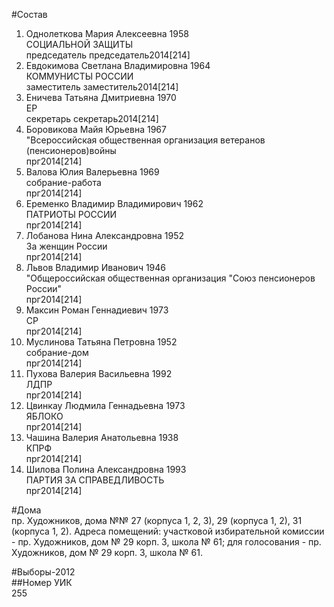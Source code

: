 #Состав  
1. Однолеткова Мария Алексеевна 1958  
    СОЦИАЛЬНОЙ ЗАЩИТЫ  
    председатель председатель2014[214]  
2. Евдокимова Светлана Владимировна 1964  
    КОММУНИСТЫ РОССИИ  
    заместитель заместитель2014[214]  
3. Еничева Татьяна Дмитриевна 1970  
    ЕР  
    секретарь секретарь2014[214]  
4. Боровикова Майя Юрьевна 1967  
    "Всероссийская общественная организация ветеранов (пенсионеров)войны  
    прг2014[214]  
5. Валова Юлия Валерьевна 1969  
    собрание-работа  
    прг2014[214]  
6. Еременко Владимир Владимирович 1962  
    ПАТРИОТЫ РОССИИ  
    прг2014[214]  
7. Лобанова Нина Александровна 1952  
    За женщин России  
    прг2014[214]  
8. Львов Владимир Иванович 1946  
    "Общероссийская общественная организация "Союз пенсионеров России"  
    прг2014[214]  
9. Максин Роман Геннадиевич 1973  
    СР  
    прг2014[214]  
10. Муслинова Татьяна Петровна 1952  
    собрание-дом  
    прг2014[214]  
11. Пухова Валерия Васильевна 1992  
    ЛДПР  
    прг2014[214]  
12. Цвинкау Людмила Геннадьевна 1973  
    ЯБЛОКО  
    прг2014[214]  
13. Чашина Валерия Анатольевна 1938  
    КПРФ  
    прг2014[214]  
14. Шилова Полина Александровна 1993  
    ПАРТИЯ ЗА СПРАВЕДЛИВОСТЬ  
    прг2014[214]  
  
#Дома  
пр. Художников, дома №№ 27 (корпуса 1, 2, 3), 29 (корпуса 1, 2), 31 (корпуса 1, 2). Адреса помещений: участковой избирательной комиссии - пр. Художников, дом № 29 корп. 3, школа № 61; для голосования - пр. Художников, дом № 29 корп. 3, школа № 61.  
  
#Выборы-2012  
##Номер УИК  
255  
